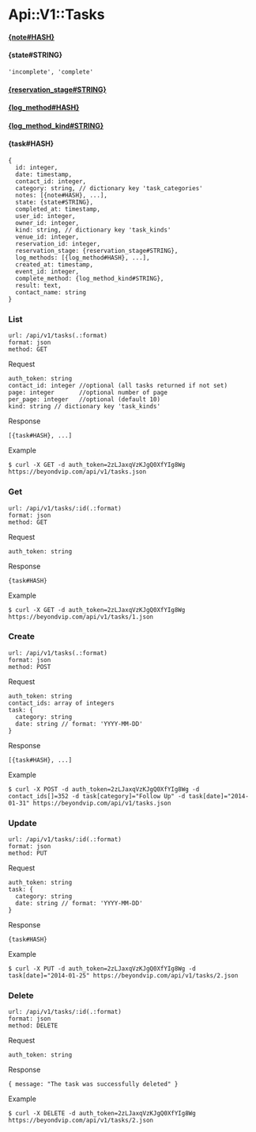 # Api::V1::Tasks

#### [{note#HASH}](/api/notes.md#notehash)

#### {state#STRING}
    'incomplete', 'complete'

#### [{reservation_stage#STRING}](/api/reservations.md#stagestring)

#### [{log_method#HASH}](/api/log_methods.md#log_methodhash)

#### [{log_method_kind#STRING}](/api/log_methods.md#log_method_kindstring)

#### {task#HASH}
    {
      id: integer,
      date: timestamp,
      contact_id: integer,
      category: string, // dictionary key 'task_categories'
      notes: [{note#HASH}, ...],
      state: {state#STRING},
      completed_at: timestamp,
      user_id: integer,
      owner_id: integer,
      kind: string, // dictionary key 'task_kinds'
      venue_id: integer,
      reservation_id: integer,
      reservation_stage: {reservation_stage#STRING},
      log_methods: [{log_method#HASH}, ...],
      created_at: timestamp,
      event_id: integer,
      complete_method: {log_method_kind#STRING},
      result: text,
      contact_name: string
    }

### List
    url: /api/v1/tasks(.:format)
    format: json
    method: GET

  Request

    auth_token: string
    contact_id: integer //optional (all tasks returned if not set)
    page: integer       //optional number of page
    per_page: integer   //optional (default 10)
    kind: string // dictionary key 'task_kinds'

  Response

    [{task#HASH}, ...]

  Example

    $ curl -X GET -d auth_token=2zLJaxqVzKJgQ0XfYIg8Wg https://beyondvip.com/api/v1/tasks.json

### Get
    url: /api/v1/tasks/:id(.:format)
    format: json
    method: GET

  Request

    auth_token: string

  Response

    {task#HASH}

  Example

    $ curl -X GET -d auth_token=2zLJaxqVzKJgQ0XfYIg8Wg https://beyondvip.com/api/v1/tasks/1.json

### Create
    url: /api/v1/tasks(.:format)
    format: json
    method: POST

  Request

    auth_token: string
    contact_ids: array of integers
    task: {
      category: string
      date: string // format: 'YYYY-MM-DD'
    }

  Response

    [{task#HASH}, ...]

  Example

    $ curl -X POST -d auth_token=2zLJaxqVzKJgQ0XfYIg8Wg -d contact_ids[]=352 -d task[category]="Follow Up" -d task[date]="2014-01-31" https://beyondvip.com/api/v1/tasks.json

### Update
    url: /api/v1/tasks/:id(.:format)
    format: json
    method: PUT

  Request

    auth_token: string
    task: {
      category: string
      date: string // format: 'YYYY-MM-DD'
    }

  Response

    {task#HASH}

  Example

    $ curl -X PUT -d auth_token=2zLJaxqVzKJgQ0XfYIg8Wg -d task[date]="2014-01-25" https://beyondvip.com/api/v1/tasks/2.json

### Delete
    url: /api/v1/tasks/:id(.:format)
    format: json
    method: DELETE

  Request

    auth_token: string

  Response

    { message: "The task was successfully deleted" }

  Example

    $ curl -X DELETE -d auth_token=2zLJaxqVzKJgQ0XfYIg8Wg https://beyondvip.com/api/v1/tasks/2.json

